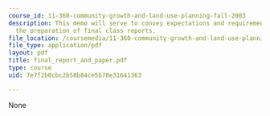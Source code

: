 ```yaml
---
course_id: 11-360-community-growth-and-land-use-planning-fall-2003
description: This memo will serve to convey expectations and requirements regarding
  the preparation of final class reports.
file_location: /coursemedia/11-360-community-growth-and-land-use-planning-fall-2003/7e7f2b0cbc2b58b84ce5b78e31641363_final_report_and_paper.pdf
file_type: application/pdf
layout: pdf
title: final_report_and_paper.pdf
type: course
uid: 7e7f2b0cbc2b58b84ce5b78e31641363

---
```

None